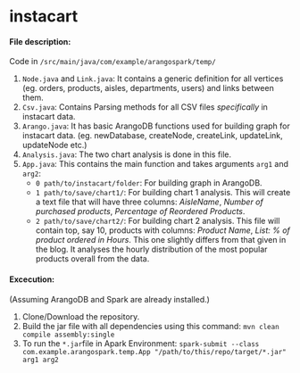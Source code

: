 # instacart

#### File description: 

Code in `/src/main/java/com/example/arangospark/temp/`

1. `Node.java` and `Link.java`: It contains a generic definition for all vertices (eg. orders, products, aisles, departments, users) and links between them. 
2. `Csv.java`: Contains Parsing methods for all CSV files *specifically* in instacart data.
3. `Arango.java`: It has basic ArangoDB functions used for building graph for instacart data. (eg. newDatabase, createNode, createLink, updateLink, updateNode etc.)
4. `Analysis.java`: The two chart analysis is done in this file. 
5. `App.java`: This contains the main function and takes arguments `arg1` and `arg2`: 
    * `0 path/to/instacart/folder`: For building graph in ArangoDB.
    * `1 path/to/save/chart1/`: For building chart 1 analysis. This will create a text file that will have three columns: *AisleName*, *Number of purchased products*, *Percentage of Reordered Products*. 
    * `2 path/to/save/chart2/`: For building chart 2 analysis. This file will contain top, say 10, products with columns: *Product Name*, *List: % of product ordered in Hours*. This one slightly differs from that given in the blog. It analyses the hourly distribution of the most popular products overall from the data. 

#### Excecution:
(Assuming ArangoDB and Spark are already installed.) 
1. Clone/Download the repository.
2. Build the jar file with all dependencies using this command:
    `mvn clean compile assembly:single`
3. To run the `*.jar`file in Apark Environment:
    `spark-submit --class com.example.arangospark.temp.App "/path/to/this/repo/target/*.jar" arg1 arg2`
